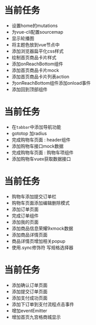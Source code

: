 # 当前任务
- 设置home的mutations
- 为vue-cli配置sourcemap
- 显示轮播图
- 将主题色放到vue节点中
- 添加浏览器扁平化css样式
- 绘制首页商品卡片样式
- 添加onReachBottom组件
- 添加首页商品卡片mock 
- 添加首页商品卡片列表action
- 为onReachBottom组件添加onload事件
- 添加回到顶部组件

# 当前任务
- 在`tabbar`中添加导航功能
- gototop 加radius
- 完成购物车页面 : header组件
- 添加购物车接口mock数据
- 完成购物车页面 : 购物车项组件
- 添加购物车vuex获取数据接口

# 当前任务
- 购物车添加提交订单栏
- 购物车页面添加编辑删除模式
- 添加订单页面
- 完成订单组件
- 添加我的页面
- 添加商品信息荣耀9xmock数据
- 添加商品详情页面
- 商品详情页增加相关popup
- 使用.sync修饰符 写规格选择器

# 当前任务
- 添加确认订单页面
- 添加提交订单页面
- 添加支付成功页面
- 添加下订单到支付流程点击事件
- 增加eventEmitter
- 增加首页九宫格商城显示